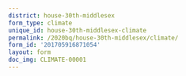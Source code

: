 ```yaml
---
district: house-30th-middlesex
form_type: climate
unique_id: house-30th-middlesex-climate
permalink: /2020bq/house-30th-middlesex/climate/
form_id: '201705916871054'
layout: form
doc_img: CLIMATE-00001
---
```

